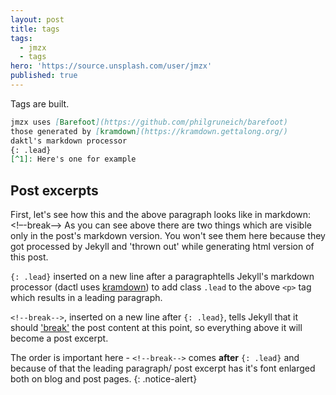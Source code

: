 ```yaml
---
layout: post
title: tags
tags:
  - jmzx
  - tags
hero: 'https://source.unsplash.com/user/jmzx'
published: true
---
```

Tags are built.
```markdown
jmzx uses [Barefoot](https://github.com/philgruneich/barefoot)
those generated by [kramdown](https://kramdown.gettalong.org/)
daktl's markdown processor
{: .lead}
[^1]: Here's one for example
```
## Post excerpts
First, let's see how this and the above paragraph looks like in markdown:
<!–-break-–>
As you can see above there are two things which are visible only in the post's markdown version. You won't see them here because they got processed by Jekyll and 'thrown out' while generating html version of this post.

`{: .lead}` inserted on a new line after a paragraphtells Jekyll's markdown processor (dactl uses [kramdown](https://kramdown.gettalong.org/)) to add class `.lead` to the above `<p>` tag which results in a leading paragraph.

`<!--break-->`, inserted on a new line after `{: .lead}`, tells Jekyll that it should ['break'](https://media.giphy.com/media/l46CxpYSFoFtN11ug/giphy.gif) the post content at this point, so everything above it will become a post excerpt.

The order is important here - `<!--break-->` comes **after** `{: .lead}` and because of that the leading paragraph/ post excerpt has it's font enlarged both on blog and post pages.
{: .notice-alert}
